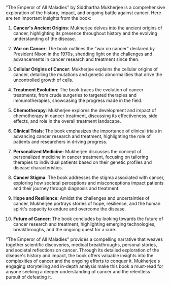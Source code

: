 "The Emperor of All Maladies" by Siddhartha Mukherjee is a comprehensive exploration of the history, impact, and ongoing battle against cancer. Here are ten important insights from the book:

1. **Cancer's Ancient Origins**: Mukherjee delves into the ancient origins of cancer, highlighting its presence throughout history and the evolving understanding of the disease.

2. **War on Cancer**: The book outlines the "war on cancer" declared by President Nixon in the 1970s, shedding light on the challenges and advancements in cancer research and treatment since then.

3. **Cellular Origins of Cancer**: Mukherjee explains the cellular origins of cancer, detailing the mutations and genetic abnormalities that drive the uncontrolled growth of cells.

4. **Treatment Evolution**: The book traces the evolution of cancer treatments, from crude surgeries to targeted therapies and immunotherapies, showcasing the progress made in the field.

5. **Chemotherapy**: Mukherjee explores the development and impact of chemotherapy in cancer treatment, discussing its effectiveness, side effects, and role in the overall treatment landscape.

6. **Clinical Trials**: The book emphasizes the importance of clinical trials in advancing cancer research and treatment, highlighting the role of patients and researchers in driving progress.

7. **Personalized Medicine**: Mukherjee discusses the concept of personalized medicine in cancer treatment, focusing on tailoring therapies to individual patients based on their genetic profiles and disease characteristics.

8. **Cancer Stigma**: The book addresses the stigma associated with cancer, exploring how societal perceptions and misconceptions impact patients and their journey through diagnosis and treatment.

9. **Hope and Resilience**: Amidst the challenges and uncertainties of cancer, Mukherjee portrays stories of hope, resilience, and the human spirit's capacity to endure and overcome the disease.

10. **Future of Cancer**: The book concludes by looking towards the future of cancer research and treatment, highlighting emerging technologies, breakthroughs, and the ongoing quest for a cure.

"The Emperor of All Maladies" provides a compelling narrative that weaves together scientific discoveries, medical breakthroughs, personal stories, and societal reflections on cancer. Through its detailed exploration of the disease's history and impact, the book offers valuable insights into the complexities of cancer and the ongoing efforts to conquer it. Mukherjee's engaging storytelling and in-depth analysis make this book a must-read for anyone seeking a deeper understanding of cancer and the relentless pursuit of defeating it.